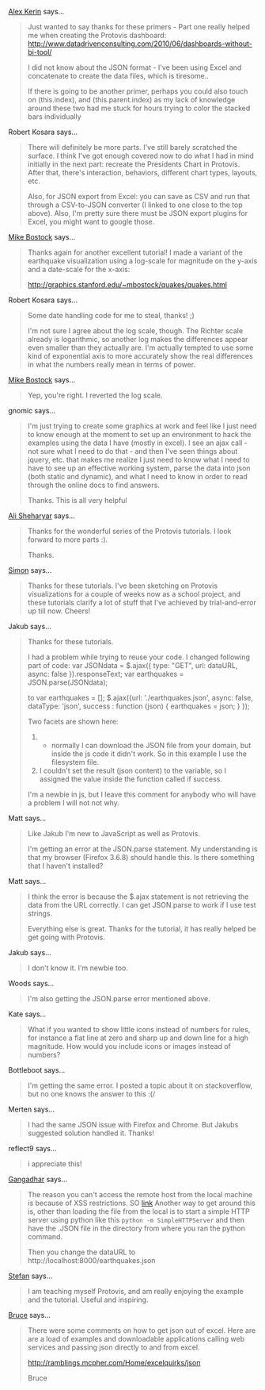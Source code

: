<a href="http://www.datadrivenconsulting.com" rel="nofollow noopener" target="_blank">Alex Kerin</a> says…
>	Just wanted to say thanks for these primers - Part one really helped me when creating the Protovis dashboard: http://www.datadrivenconsulting.com/2010/06/dashboards-without-bi-tool/
>	
>	I did not know about the JSON format - I've been using Excel and concatenate to create the data files, which is tiresome..
>	
>	If there is going to be another primer, perhaps you could also touch on (this.index), and (this.parent.index) as my lack of knowledge around these two had me stuck for hours trying to color the stacked bars individually 

Robert Kosara says…
>	There will definitely be more parts. I've still barely scratched the surface. I think I've got enough covered now to do what I had in mind initially in the next part: recreate the Presidents Chart in Protovis. After that, there's interaction, behaviors, different chart types, layouts, etc.
>	
>	Also, for JSON export from Excel: you can save as CSV and run that through a CSV-to-JSON converter (I linked to one close to the top above). Also, I'm pretty sure there must be JSON export plugins for Excel, you might want to google those.

<a href="http://graphics.stanford.edu/~mbostock/" rel="nofollow noopener" target="_blank">Mike Bostock</a> says…
>	Thanks again for another excellent tutorial! I made a variant of the earthquake visualization using a log-scale for magnitude on the y-axis and a date-scale for the x-axis:
>	
>	http://graphics.stanford.edu/~mbostock/quakes/quakes.html

Robert Kosara says…
>	Some date handling code for me to steal, thanks! ;)
>	
>	I'm not sure I agree about the log scale, though. The Richter scale already is logarithmic, so another log makes the differences appear even smaller than they actually are. I'm actually tempted to use some kind of exponential axis to more accurately show the real differences in what the numbers really mean in terms of power.

<a href="http://graphics.stanford.edu/~mbostock/" rel="nofollow noopener" target="_blank">Mike Bostock</a> says…
>	Yep, you're right. I reverted the log scale.

gnomic says…
>	I'm just trying to create some graphics at work and feel like I just need to know enough at the moment to set up an environment to hack the examples using the data I have (mostly in excel). I see an ajax call - not sure what  I need to do that - and then I've seen things about jquery, etc. that makes me realize I just need to know what I need to have to see up an effective working system, parse the data into json (both static and dynamic), and what I need to know in order to read through the online docs to find answers.
>	
>	Thanks. This is all very helpful 

<a href="http://technology.qatar.tamu.edu/rc" rel="nofollow noopener" target="_blank">Ali Sheharyar</a> says…
>	Thanks for the wonderful series of the Protovis tutorials. I look forward to more parts :).
>	
>	Thanks.

<a href="http://simon.auner.se" rel="nofollow noopener" target="_blank">Simon</a> says…
>	Thanks for these tutorials. I've been sketching on Protovis visualizations for a couple of weeks now as a school project, and these tutorials clarify a lot of stuff that I've achieved by trial-and-error up till now. Cheers!

Jakub says…
>	Thanks for these tutorials.
>	
>	I had a problem while trying to reuse your code. 
>	I changed following part of code:
>	var JSONdata = $.ajax({ type: "GET", url: dataURL,
>	        async: false }).responseText;
>	var earthquakes = JSON.parse(JSONdata);
>	
>	to
>	var earthquakes = [];
>	$.ajax({url: './earthquakes.json', async: false, dataType: 'json',
>		success : function (json) {
>		    earthquakes = json;
>		  }
>	}); 
>	
>	Two facets are shown here: 
>	1. - normally I can download the JSON file from your domain, but inside the js code it didn't work. So in this example I use the filesystem file.
>	2. I couldn't set the result (json content) to the variable, so I assigned the value inside the function called if success. 
>	
>	I'm a newbie in js, but I leave this comment for anybody who will have a problem I will not not why.
>	
>	

Matt says…
>	Like Jakub I'm new to JavaScript as well as Protovis.
>	
>	I'm getting an error at the JSON.parse statement.  My understanding is that my browser (Firefox 3.6.8) should handle this.  Is there something that I haven't installed?

Matt says…
>	I think the error is because the $.ajax statement is not retrieving the data from the URL correctly.  I can get JSON.parse to work if I use test strings.
>	
>	Everything else is great.  Thanks for the tutorial, it has really helped be get going with Protovis.

Jakub says…
>	I don't know it. I'm newbie too. 

Woods says…
>	I'm also getting the JSON.parse error mentioned above.

Kate says…
>	What if you wanted to show little icons instead of numbers for rules, for instance a flat line at zero and sharp up and down line for a high magnitude.  How would you include icons or images instead of numbers?

Bottleboot says…
>	I'm getting the same error. I posted a topic about it on stackoverflow, but no one knows the answer to this :(/

Merten says…
>	I had the same JSON issue with Firefox and Chrome. But Jakubs suggested solution handled it. Thanks!

reflect9 says…
>	i appreciate this!

<a href="http://chaos.weblogs.us" rel="nofollow noopener" target="_blank">Gangadhar</a> says…
>	The reason you can't access the remote host from the local machine is because of XSS restrictions. SO [link](http://stackoverflow.com/questions/5113481/ajax-or-get-function-get-receive-only-on-local-files)
>	Another way to get around this is, other than loading the file from the local is to start a simple HTTP server using python like this `python -m SimpleHTTPServer` and then have the .JSON file in the directory from where you ran the python command.
>	
>	Then you change the dataURL to http://localhost:8000/earthquakes.json

<a href="http://www.smagula.org" rel="nofollow noopener" target="_blank">Stefan</a> says…
>	I am teaching myself Protovis, and am really enjoying the example and the tutorial. Useful and inspiring.

<a href="Http://Ramblings.mcpher.com" rel="nofollow noopener" target="_blank">Bruce</a> says…
>	There were some comments on how to get json out of excel. Here are are a load of examples and downloadable applications calling web services and passing json directly  to and from excel.
>	
>	http://ramblings.mcpher.com/Home/excelquirks/json
>	
>	Bruce
